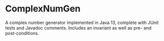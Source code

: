 # ComplexNumGen
A complex number generator implemented in Java 13, complete with JUnit tests and Javadoc comments. Includes an invariant as well as pre- and post-conditions.
